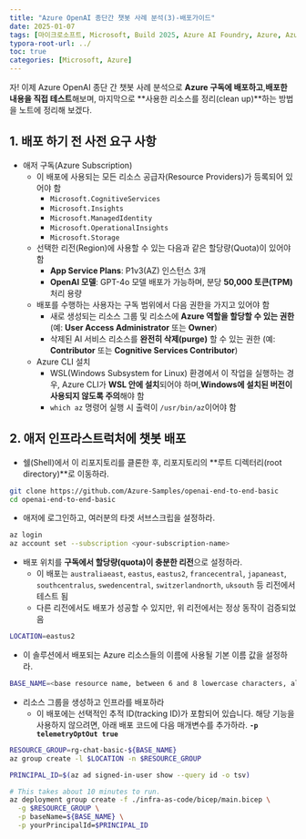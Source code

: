 ```yaml
---
title: "Azure OpenAI 종단간 챗봇 사례 분석(3)-배포가이드"
date: 2025-01-07
tags: [마이크로소프트, Microsoft, Build 2025, Azure AI Foundry, Azure, Azure AI Foundry SDK, Azure OpenAI Studio, Azure OpenAI Service, Azure Machine Learning, Azure App Service, Azure Key Vault, Azure Monitor]
typora-root-url: ../
toc: true
categories: [Microsoft, Azure]
---
```


자! 이제 Azure OpenAI 종단 간 챗봇 사례 분석으로  **Azure 구독에 배포하고**,**배포한 내용을 직접 테스트**해보며, 마지막으로 **사용한 리소스를 정리(clean up)**하는 방법을 노트에 정리해 보겠다. 



## 1. 배포 하기 전 사전 요구 사항

* 애저 구독(Azure Subscription)
  * 이 배포에 사용되는 모든 리소스 공급자(Resource Providers)가 등록되어 있어야 함
    * `Microsoft.CognitiveServices`
    * `Microsoft.Insights`
    * `Microsoft.ManagedIdentity`
    * `Microsoft.OperationalInsights`
    * `Microsoft.Storage`
  * 선택한 리전(Region)에 사용할 수 있는 다음과 같은 할당량(Quota)이 있어야 함
    * **App Service Plans**: P1v3(AZ) 인스턴스 3개
    * **OpenAI 모델**: GPT-4o 모델 배포가 가능하며, 분당 **50,000 토큰(TPM)** 처리 용량
  * 배포를 수행하는 사용자는 구독 범위에서 다음 권한을 가지고 있어야 함
    * 새로 생성되는 리소스 그룹 및 리소스에 **Azure 역할을 할당할 수 있는 권한**
       (예: **User Access Administrator** 또는 **Owner**)
    * 삭제된 AI 서비스 리소스를 **완전히 삭제(purge)** 할 수 있는 권한
       (예: **Contributor** 또는 **Cognitive Services Contributor**)
  * Azure CLI 설치
    * WSL(Windows Subsystem for Linux) 환경에서 이 작업을 실행하는 경우, Azure CLI가 **WSL 안에 설치**되어야 하며,**Windows에 설치된 버전이 사용되지 않도록 주의**해야 함
    * `which az` 명령어 실행 시 출력이 `/usr/bin/az`이어야 함



## 2. 애저 인프라스트럭처에 챗봇 배포

* 쉘(Shell)에서 이 리포지토리를 클론한 후, 리포지토리의 **루트 디렉터리(root directory)**로 이동하라.

```bash
git clone https://github.com/Azure-Samples/openai-end-to-end-basic
cd openai-end-to-end-basic
```

* 애저에 로그인하고, 여러분의 타겟 서브스크립을 설정하라.

```bash
az login
az account set --subscription <your-subscription-name>
```

* 배포 위치를 **구독에서 할당량(quota)이 충분한 리전**으로 설정하라.
  * 이 배포는 `australiaeast`, `eastus`, `eastus2`, `francecentral`, `japaneast`, `southcentralus`, `swedencentral`, `switzerlandnorth`, `uksouth` 등 리전에서 테스트 됨
  * 다른 리전에서도 배포가 성공할 수 있지만, 위 리전에서는 정상 동작이 검증되었음

```bash
LOCATION=eastus2
```

* 이 솔루션에서 배포되는 Azure 리소스들의 이름에 사용될 기본 이름 값을 설정하라.

```bash
BASE_NAME=<base resource name, between 6 and 8 lowercase characters, all DNS names will include this text, so it must be unique.>
```

* 리소스 그룹을 생성하고 인프라를 배포하라
  * 이 배포에는 선택적인 추적 ID(tracking ID)가 포함되어 있습니다. 해당 기능을 사용하지 않으려면, 아래 배포 코드에 다음 매개변수를 추가하라.  **`-p telemetryOptOut true`**

```bash
RESOURCE_GROUP=rg-chat-basic-${BASE_NAME}
az group create -l $LOCATION -n $RESOURCE_GROUP

PRINCIPAL_ID=$(az ad signed-in-user show --query id -o tsv)

# This takes about 10 minutes to run.
az deployment group create -f ./infra-as-code/bicep/main.bicep \
  -g $RESOURCE_GROUP \
  -p baseName=${BASE_NAME} \
  -p yourPrincipalId=$PRINCIPAL_ID
```





